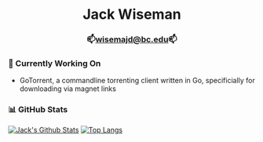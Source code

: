 <div align="center">
	<h1>Jack Wiseman </h1>
	<h3>📫<a href="mailto:wisemajd@bc.edu">wisemajd@bc.edu</a>📫</h3>
</div>

### 🔭 Currently Working On
 - GoTorrent, a commandline torrenting client written in Go, specificially for downloading via magnet links

### 📊 GitHub Stats
[![Jack's Github Stats](https://github-readme-stats.vercel.app/api?username=jackwiseman)](https://github.com/jackwiseman)
[![Top Langs](https://github-readme-stats.vercel.app/api/top-langs/?username=jackwiseman&layout=compact)](https://github.com/yushi1007)
